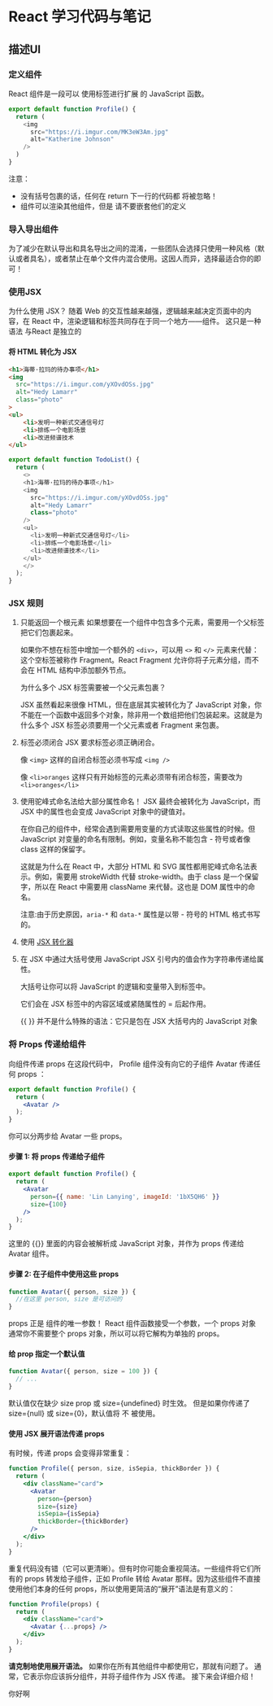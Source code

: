 # React 学习代码与笔记
## 描述UI
### 定义组件
React 组件是一段可以 使用标签进行扩展 的 JavaScript 函数。
```js
export default function Profile() {
  return (
    <img
      src="https://i.imgur.com/MK3eW3Am.jpg"
      alt="Katherine Johnson"
    />
  )
}

```
注意：
- 没有括号包裹的话，任何在 return 下一行的代码都 将被忽略！
- 组件可以渲染其他组件，但是 请不要嵌套他们的定义
### 导入导出组件
为了减少在默认导出和具名导出之间的混淆，一些团队会选择只使用一种风格（默认或者具名），或者禁止在单个文件内混合使用。这因人而异，选择最适合你的即可！

### 使用JSX
为什么使用 JSX？
随着 Web 的交互性越来越强，逻辑越来越决定页面中的内容，在 React 中，渲染逻辑和标签共同存在于同一个地方——组件。
这只是一种语法 与React 是独立的

#### 将 HTML 转化为 JSX 
```html
<h1>海蒂·拉玛的待办事项</h1>
<img 
  src="https://i.imgur.com/yXOvdOSs.jpg" 
  alt="Hedy Lamarr" 
  class="photo"
>
<ul>
    <li>发明一种新式交通信号灯
    <li>排练一个电影场景
    <li>改进频谱技术
</ul>
```
```js
export default function TodoList() {
  return (
    <>
    <h1>海蒂·拉玛的待办事项</h1>
    <img 
      src="https://i.imgur.com/yXOvdOSs.jpg" 
      alt="Hedy Lamarr" 
      class="photo"
    />
    <ul>
      <li>发明一种新式交通信号灯</li>
      <li>排练一个电影场景</li>
      <li>改进频谱技术</li>
    </ul>
    </>
  );
}

```
### JSX 规则
1. 只能返回一个根元素
    如果想要在一个组件中包含多个元素，需要用一个父标签把它们包裹起来。

    如果你不想在标签中增加一个额外的 `<div>`，可以用 `<>` 和 `</>` 元素来代替：
    这个空标签被称作 Fragment。React Fragment 允许你将子元素分组，而不会在 HTML 结构中添加额外节点。

    为什么多个 JSX 标签需要被一个父元素包裹？
      
      JSX 虽然看起来很像 HTML，但在底层其实被转化为了 JavaScript 对象，你不能在一个函数中返回多个对象，除非用一个数组把他们包装起来。这就是为什么多个 JSX 标签必须要用一个父元素或者 Fragment 来包裹。

2. 标签必须闭合
   JSX 要求标签必须正确闭合。

   像 `<img>` 这样的自闭合标签必须书写成 `<img />`

   像 `<li>oranges` 这样只有开始标签的元素必须带有闭合标签，需要改为 `<li>oranges</li>`

3.  使用驼峰式命名法给大部分属性命名！
    JSX 最终会被转化为 JavaScript，而 JSX 中的属性也会变成 JavaScript 对象中的键值对。
    
    在你自己的组件中，经常会遇到需要用变量的方式读取这些属性的时候。但 JavaScript 对变量的命名有限制。例如，变量名称不能包含 - 符号或者像 class 这样的保留字。 

    这就是为什么在 React 中，大部分 HTML 和 SVG 属性都用驼峰式命名法表示。例如，需要用 strokeWidth 代替 stroke-width。由于 class 是一个保留字，所以在 React 中需要用 className 来代替。这也是 DOM 属性中的命名。

    注意:由于历史原因，`aria-*` 和 `data-*` 属性是以带 - 符号的 HTML 格式书写的。

4. 使用 [JSX 转化器](https://transform.tools/html-to-jsx)

5. 在 JSX 中通过大括号使用 JavaScript
    JSX 引号内的值会作为字符串传递给属性。

    大括号让你可以将 JavaScript 的逻辑和变量带入到标签中。

    它们会在 JSX 标签中的内容区域或紧随属性的 = 后起作用。

    {{  }} 并不是什么特殊的语法：它只是包在 JSX 大括号内的 JavaScript 对象

### 将 Props 传递给组件
向组件传递 props
在这段代码中， Profile 组件没有向它的子组件 Avatar 传递任何 props ：
```jsx
export default function Profile() {
  return (
    <Avatar />
  );
}
```
你可以分两步给 Avatar 一些 props。

#### 步骤 1: 将 props 传递给子组件 
```jsx
export default function Profile() {
  return (
    <Avatar
      person={{ name: 'Lin Lanying', imageId: '1bX5QH6' }}
      size={100}
    />
  );
}
```
这里的 {{}} 里面的内容会被解析成 JavaScript 对象，并作为 props 传递给 Avatar 组件。

#### 步骤 2: 在子组件中使用这些 props
```jsx
function Avatar({ person, size }) {
  //在这里 person, size 是可访问的
}
```
props 正是 组件的唯一参数！ React 组件函数接受一个参数，一个 props 对象
通常你不需要整个 props 对象，所以可以将它解构为单独的 props。

#### 给 prop 指定一个默认值
```jsx
function Avatar({ person, size = 100 }) {
  // ...
}
```
默认值仅在缺少 size prop 或 size={undefined} 时生效。 但是如果你传递了 size={null} 或 size={0}，默认值将 不 被使用。

#### 使用 JSX 展开语法传递 props 
有时候，传递 props 会变得非常重复：
```jsx
function Profile({ person, size, isSepia, thickBorder }) {
  return (
    <div className="card">
      <Avatar
        person={person}
        size={size}
        isSepia={isSepia}
        thickBorder={thickBorder}
      />
    </div>
  );
}
```
重复代码没有错（它可以更清晰）。但有时你可能会重视简洁。一些组件将它们所有的 props 转发给子组件，正如 Profile 转给 Avatar 那样。因为这些组件不直接使用他们本身的任何 props，所以使用更简洁的“展开”语法是有意义的：
```jsx
function Profile(props) {
  return (
    <div className="card">
      <Avatar {...props} />
    </div>
  );
}
```
**请克制地使用展开语法。** 如果你在所有其他组件中都使用它，那就有问题了。 通常，它表示你应该拆分组件，并将子组件作为 JSX 传递。 接下来会详细介绍！

你好啊

